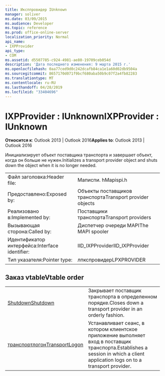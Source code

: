 ```yaml
---
title: Иксппровидер IUnknown
manager: soliver
ms.date: 03/09/2015
ms.audience: Developer
ms.topic: reference
ms.prod: office-online-server
localization_priority: Normal
api_name:
- IXPProvider
api_type:
- COM
ms.assetid: d5507785-c924-4981-ae80-19709ceb054d
description: 'Дата последнего изменения: 9 марта 2015 г.'
ms.openlocfilehash: 0aa77ced9d0c242dcafb84ca1e1a60d02db9504a
ms.sourcegitcommit: 8657170d071f9bcf680aba50b9c07f2a4fb82283
ms.translationtype: MT
ms.contentlocale: ru-RU
ms.lasthandoff: 04/28/2019
ms.locfileid: "33404696"
---
```

# <a name="ixpprovider--iunknown"></a><span data-ttu-id="b8b4b-103">IXPProvider : IUnknown</span><span class="sxs-lookup"><span data-stu-id="b8b4b-103">IXPProvider : IUnknown</span></span>

  
  
<span data-ttu-id="b8b4b-104">**Относится к**: Outlook 2013 | Outlook 2016</span><span class="sxs-lookup"><span data-stu-id="b8b4b-104">**Applies to**: Outlook 2013 | Outlook 2016</span></span> 
  
<span data-ttu-id="b8b4b-105">Инициализирует объект поставщика транспорта и завершает объект, когда он больше не нужен.</span><span class="sxs-lookup"><span data-stu-id="b8b4b-105">Initializes a transport provider object and shuts down the object when it is no longer needed.</span></span>
  
|||
|:-----|:-----|
|<span data-ttu-id="b8b4b-106">Файл заголовка:</span><span class="sxs-lookup"><span data-stu-id="b8b4b-106">Header file:</span></span>  <br/> |<span data-ttu-id="b8b4b-107">Маписпи. h</span><span class="sxs-lookup"><span data-stu-id="b8b4b-107">Mapispi.h</span></span>  <br/> |
|<span data-ttu-id="b8b4b-108">Предоставлено:</span><span class="sxs-lookup"><span data-stu-id="b8b4b-108">Exposed by:</span></span>  <br/> |<span data-ttu-id="b8b4b-109">Объекты поставщиков транспорта</span><span class="sxs-lookup"><span data-stu-id="b8b4b-109">Transport provider objects</span></span>  <br/> |
|<span data-ttu-id="b8b4b-110">Реализовано в:</span><span class="sxs-lookup"><span data-stu-id="b8b4b-110">Implemented by:</span></span>  <br/> |<span data-ttu-id="b8b4b-111">Поставщики транспорта</span><span class="sxs-lookup"><span data-stu-id="b8b4b-111">Transport providers</span></span>  <br/> |
|<span data-ttu-id="b8b4b-112">Вызывающая сторона:</span><span class="sxs-lookup"><span data-stu-id="b8b4b-112">Called by:</span></span>  <br/> |<span data-ttu-id="b8b4b-113">Диспетчер очереди MAPI</span><span class="sxs-lookup"><span data-stu-id="b8b4b-113">The MAPI spooler</span></span>  <br/> |
|<span data-ttu-id="b8b4b-114">Идентификатор интерфейса:</span><span class="sxs-lookup"><span data-stu-id="b8b4b-114">Interface identifier:</span></span>  <br/> |<span data-ttu-id="b8b4b-115">IID_IXPProvider</span><span class="sxs-lookup"><span data-stu-id="b8b4b-115">IID_IXPProvider</span></span>  <br/> |
|<span data-ttu-id="b8b4b-116">Тип указателя:</span><span class="sxs-lookup"><span data-stu-id="b8b4b-116">Pointer type:</span></span>  <br/> |<span data-ttu-id="b8b4b-117">лпкспровидер</span><span class="sxs-lookup"><span data-stu-id="b8b4b-117">LPXPROVIDER</span></span>  <br/> |
   
## <a name="vtable-order"></a><span data-ttu-id="b8b4b-118">Заказ vtable</span><span class="sxs-lookup"><span data-stu-id="b8b4b-118">Vtable order</span></span>

|||
|:-----|:-----|
|[<span data-ttu-id="b8b4b-119">Shutdown</span><span class="sxs-lookup"><span data-stu-id="b8b4b-119">Shutdown</span></span>](ixpprovider-shutdown.md) <br/> |<span data-ttu-id="b8b4b-120">Закрывает поставщик транспорта в определенном порядке.</span><span class="sxs-lookup"><span data-stu-id="b8b4b-120">Closes down a transport provider in an orderly fashion.</span></span>  <br/> |
|[<span data-ttu-id="b8b4b-121">транспортлогон</span><span class="sxs-lookup"><span data-stu-id="b8b4b-121">TransportLogon</span></span>](ixpprovider-transportlogon.md) <br/> |<span data-ttu-id="b8b4b-122">Устанавливает сеанс, в котором клиентское приложение выполняет вход в поставщик транспорта.</span><span class="sxs-lookup"><span data-stu-id="b8b4b-122">Establishes a session in which a client application logs on to a transport provider.</span></span>  <br/> |
   


